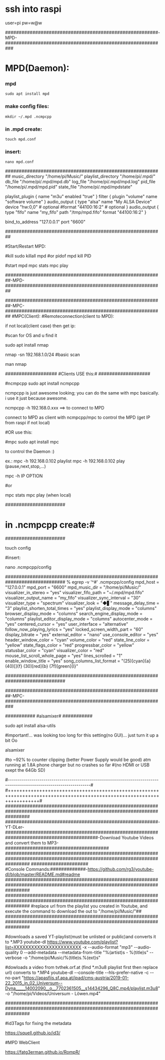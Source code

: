 # ssh into raspi 
user=pi	
pw=w@w  

########################################################-MPD-###########################################################

# MPD(Daemon):

### mpd
`sudo apt install mpd`

### make config files:

`mkdir ~/.mpd .ncmpcpp` 

### in .mpd create:
`touch mpd.conf`

### insert:
`nano mpd.conf`

##########################################################
music_directory "/home/pi/Music/"
playlist_directory "/home/pi/.mpd/"
db_file "/home/pi/.mpd/mpd.db"
log_file "/home/pi/.mpd/mpd.log"
pid_file "/home/pi/.mpd/mpd.pid"
state_file "/home/pi/.mpd/mpdstate"

playlist_plugin {
    name "m3u"
    enabled "true"
}
filter {
    plugin "volume"
    name "software volume"
}
audio_output {
    type            "alsa"
    name            "My ALSA Device"
    device          "hw:0,0"        # optional
   #format          "44100:16:2"    # optional
}
audio_output {
    type                    "fifo"
    name                    "my_fifo"
    path                    "/tmp/mpd.fifo"
    format                  "44100:16:2"
}

 
bind_to_address "127.0.0.1"
port "6600"

##########################################################

#Start/Restart MPD:

#kill
sudo killall mpd
#or
pidof mpd 
kill PID

#start
mpd
mpc stats 
mpc play

##########################################################-MPD-##########################################################

##########################################################-MPC-##########################################################
#MPC(Client):
#Remoteconnection(client to MPD):

if not local(client case) then get ip:

#scan for OS and u find it

sudo apt install nmap

nmap -sn 192.168.1.0/24 #basic scan

man nmap

###################
#Clients USE this:#
###################

#ncmpcpp 
sudo apt install ncmpcpp 

ncmpcpp is just awesome looking; you can do the same with mpc basically.
i use it just because awesome.

ncmpcpp -h 192.168.0.xxx ==> to connect to MPD 

connect to MPD as client with ncmpcpp/mpc to control the MPD (get IP from raspi if not local) 

#OR use this:

#mpc 
sudo apt install mpc

to control the Daemon :)

ex.:
mpc -h 192.168.0.102 playlist 
mpc -h 192.168.0.102 play (pause,next,stop,...)

mpc -h IP OPTION

#or 

mpc stats
mpc play (when local)


######################
# in .ncmpcpp create:#
######################

touch config

#insert:

nano .ncmpcpp/config

##############################################################################
% egrep -v '^#' .ncmpcpp/config
mpd_host = "127.0.0.1"
mpd_port = "6600"
mpd_music_dir = "/home/pi/Music/"
visualizer_in_stereo = "yes"
visualizer_fifo_path = "~/.mpd/mpd.fifo"
visualizer_output_name = "my_fifo"
visualizer_sync_interval = "30"
visualizer_type = "spectrum"
visualizer_look = "◆▋"
message_delay_time = "3"
playlist_shorten_total_times = "yes"
playlist_display_mode = "columns"
browser_display_mode = "columns"
search_engine_display_mode = "columns"
playlist_editor_display_mode = "columns"
autocenter_mode = "yes"
centered_cursor = "yes"
user_interface = "alternative"
follow_now_playing_lyrics = "yes"
locked_screen_width_part = "60"
display_bitrate = "yes"
external_editor = "nano"
use_console_editor = "yes"
header_window_color = "cyan"
volume_color = "red"
state_line_color = "yellow"
state_flags_color = "red"
progressbar_color = "yellow"
statusbar_color = "cyan"
visualizer_color = "red"
mouse_list_scroll_whole_page = "yes"
lines_scrolled = "1"
enable_window_title = "yes"
song_columns_list_format = "(25)[cyan]{a} (40)[]{f} (30)[red]{b} (7f)[green]{l}"

##############################################################################

##########################################################-MPC-###########################################################

###########
#alsamixer#
###########

sudo apt install alsa-utils

#important!... was looking too long for this setting(no GUI)... just turn it up a bit Oo

alsamixer

#to ~92% to counter clipping (better Power Supply would be good) atm running at 1.8A phone charger but no crashes so far
#(no HDMI or USB exept the 64Gb SD)  

#-----------------------------------------------------------------------------------------------------------------------#
#+++++++++++++++++++++++++++++++++++++++++++++++++++++++++++++++++++++++++++++++++++++++++++++++++++++++++++++++++++++++#
#########################################################################################################################
########################################################-YT-DLer-########################################################
##################################-Download Youtube Videos and convert them to MP3-######################################
#########################################################################################################################
#####################										  
#Console Commands:#############-https://github.com/rg3/youtube-dl/blob/master/README.md#readme
#########################################################################################################################
#########################################################################################################################
#replace url from the playlist you created in Youtube, and execute the command to download the out to "/home/pi/Music/"##
#########################################################################################################################


#downloads a saved YT-playlist(must be unlisted or public)and converts it to *.MP3
youtube-dl https://www.youtube.com/playlist?list=XXXXXXXXXXXXXXXXXXXXXXX -x --audio-format "mp3" --audio-quality 0 --add-metadata --metadata-from-title "%(artist)s - %(title)s" --verbose -o "/home/pi/Music/%(title)s.%(ext)s"


#dowloads a video from tvthek.orf.at (find *.m3u8 playlist first then replace url) converts to *.MP4
youtube-dl --console-title --hls-prefer-native -c --no-part "https://apasfiis.sf.apa.at/ipad/cms-austria/2019-01-22_2015_in_02_Universum--Dyna_____14002090__o__7702361505__s14434296_Q8C.mp4/playlist.m3u8" -o "/home/pi/Videos/Universum - Löwen.mp4"

#########################################################################################################################

#id3Tags for fixing the metadata

https://squell.github.io/id3/

#MPD WebClient

https://fatg3erman.github.io/RompR/

